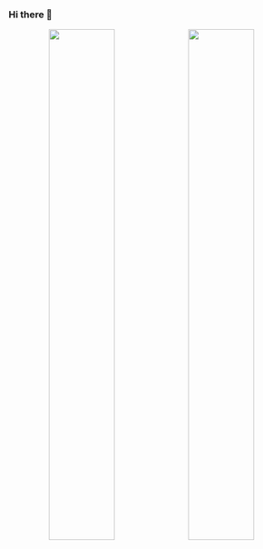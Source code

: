 ### Hi there 👋

<p align="center">
  <img width="48%" src="https://github-readme-stats.vercel.app/api?username=levshx&show_icons=true&theme=tokyonight" />
  <img width="48%" src="https://github-readme-streak-stats.herokuapp.com/?user=levshx&theme=tokyonight" />
</p>

